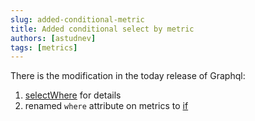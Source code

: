 ```yaml
---
slug: added-conditional-metric
title: Added conditional select by metric
authors: [astudnev]
tags: [metrics]
---
```


There is the modification in the today release of Graphql:

1. [selectWhere](docs/graphql/metrics/selectWhere.md) for details
2. renamed ```where``` attribute on metrics to [if](docs/graphql/metrics/if.md)